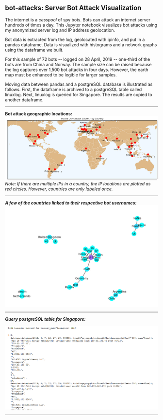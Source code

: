 ## bot-attacks: Server Bot Attack Visualization

The internet is a *cesspool* of spy bots.  Bots can attack an internet server hundreds of times a day.  This Jupyter notebook visualizes bot attacks using my anonymized server log and IP address geolocation.

Bot data is extracted from the log, geolocated with ipinfo, and put in a pandas dataframe.  Data is visualized with histograms and a network graphs using the dataframe we built.

For this sample of 72 bots -- logged on 28 April, 2019 -- one-third of the bots are from China and Norway.  The sample size can be raised because the log captures over 1,500 bot attacks in four days.  However, the earth map must be enhanced to be legible for larger samples.

Moving data between pandas and a postgreSQL database is illustrated as follows.  First, the dataframe is archived to a postgreSQL table called linuxlog.  Next, linuxlog is queried for Singapore.  The results are copied to another dataframe.
***
**Bot attack geographic locations:**  
![Alt text](images/geo_map.PNG)
<i/>Note:  If there are multiple IPs in a country, the IP locations are plotted as red circles.  However, countries are only labeled once.<i/>
***
**A few of the countries linked to their respective bot usernames:**    
![Alt text](images/country_user_graph.PNG)
***
**Query postgreSQL table for Singapore:**

![Alt text](images/postgre_query.PNG)
***
